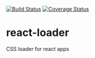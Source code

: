 [![Build Status](https://travis-ci.org/svortex/react-loader.svg?branch=master)](https://travis-ci.org/svortex/react-loader)
[![Coverage Status](https://coveralls.io/repos/github/svortex/react-loader/badge.svg?branch=master)](https://coveralls.io/github/svortex/react-loader?branch=master)
# react-loader
CSS loader for react apps

